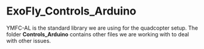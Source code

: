 # ExoFly_Controls_Arduino
YMFC-AL is the standard library we are using for the quadcopter setup.
The folder **Controls_Arduino** contains other files we are working with to deal with other issues.
